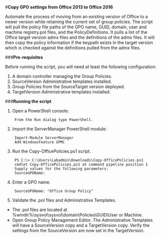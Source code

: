 #**Copy GPO settings from Office 2013 to Office 2016**

Automate the process of moving from an existing version of Office to a newer version while retaining the current set of group policies. The script will pull the policy file paths of the GPO name, GUID, domain, user and machine registry.pol files, and the PolicyDefinitions. It pulls a list of the Office target version admx files and the definitions of the admx files. It will then copy the policy information if the keypath exists in the target version which is checked against the definitions pulled from the admx files.  

###**Pre-requisites**

Before running the script, you will need at least the following configuration:

1. A domain controller managing the Group Policies.
2. SourceVersion Administrative templates installed.
3. Group Policies from the SourceTarget version deployed.
3. TargetVersion Administrative templates installed.

###**Running the script**

1. Open a PowerShell console:

		From the Run dialog type PowerShell.

2. Import the ServerManager PowerShell module:

		Import-Module ServerManager
		Add-WindowsFeature GPMC
	
2. Run the Copy-OfficePolicies.ps1 script.

		PS C:\> C:\Users\Labadmin\Downloads\Copy-OfficePolicies.ps1
		cmdlet Copy-OfficePolicies.ps1 at command pipeline position 1
		Supply values for the following parameters:
		SourceGPOName: 
	
3. Enter a GPO name.
	
		SourceGPOName: "Office Group Policy"

4. Validate the .pol files and Administrative Templates. 
	
* The .pol files are located at %windir%\sysvol\sysvol\domain\Policies\GUID\User or Machine\.
* Open Group Policy Management Editor. The Administrative Templates will have a SourceVersion copy and a TargetVersion copy. Verify the settings from the SourceVersion are now set in the TargetVersion.

	
